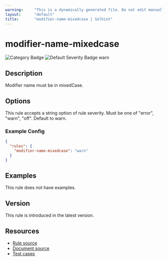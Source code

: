 ```yaml
---
warning:     "This is a dynamically generated file. Do not edit manually."
layout:      "default"
title:       "modifier-name-mixedcase | Solhint"
---
```


# modifier-name-mixedcase
![Category Badge](https://img.shields.io/badge/-Style%20Guide%20Rules-informational)
![Default Severity Badge warn](https://img.shields.io/badge/Default%20Severity-warn-yellow)

## Description
Modifier name must be in mixedCase.

## Options
This rule accepts a string option of rule severity. Must be one of "error", "warn", "off". Default to warn.

### Example Config
```json
{
  "rules": {
    "modifier-name-mixedcase": "warn"
  }
}
```


## Examples
This rule does not have examples.

## Version
This rule is introduced in the latest version.

## Resources
- [Rule source](https://github.com/protofire/solhint/tree/master/lib/rules/naming/modifier-name-mixedcase.js)
- [Document source](https://github.com/protofire/solhint/tree/master/docs/rules/naming/modifier-name-mixedcase.md)
- [Test cases](https://github.com/protofire/solhint/tree/master/test/rules/naming/modifier-name-mixedcase.js)
